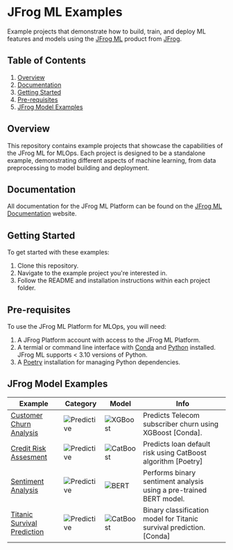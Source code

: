 # JFrog ML Examples

Example projects that demonstrate how to build, train, and deploy ML features and models using the [JFrog ML](https://docs.qwak.com/docs/introduction) product from [JFrog](https://jfrog.com/).

## Table of Contents

1. [Overview](#overview)
2. [Documentation](#documentation)
3. [Getting Started](#getting-started)
4. [Pre-requisites](#pre-requisites)
5. [JFrog Model Examples](#jfrog-model-examples)

## Overview

This repository contains example projects that showcase the capabilities of the JFrog ML for MLOps. Each project is designed to be a standalone example, demonstrating different aspects of machine learning, from data preprocessing to model building and deployment.

## Documentation

All documentation for the JFrog ML Platform can be found on the [JFrog ML Documentation](https://docs.qwak.com/docs/introduction) website.

## Getting Started

To get started with these examples:

1. Clone this repository.
2. Navigate to the example project you're interested in.
3. Follow the README and installation instructions within each project folder.

## Pre-requisites

To use the JFrog ML Platform for MLOps, you will need:

1. A JFrog Platform account with access to the JFrog ML Platform.
2. A termial or command line interface with [Conda](https://docs.conda.io/projects/conda/en/latest/user-guide/install/index.html) and [Python](https://www.python.org/downloads/) installed. JFrog ML supports < 3.10 versions of Python.
3. A [Poetry](https://python-poetry.org/docs/) installation for managing Python dependencies.

## JFrog Model Examples
| Example | Category | Model | Info |
|---------|------|----------|------|
| [Customer Churn Analysis](./churn_model_new/) | ![Predictive](https://img.shields.io/badge/-Predictive-blue) | ![XGBoost](https://img.shields.io/badge/-XGBoost-%23D3D3D3) | Predicts Telecom subscriber churn using XGBoost [Conda]. |
| [Credit Risk Assesment](./catboost_poetry/) | ![Predictive](https://img.shields.io/badge/-Predictive-blue) | ![CatBoost](https://img.shields.io/badge/-CatBoost-%23D3D3D3) | Predicts loan default risk using CatBoost algorithm [Poetry] |
| [Sentiment Analysis](./bert_conda/) | ![Predictive](https://img.shields.io/badge/-Predictive-blue) | ![BERT](https://img.shields.io/badge/-BERT-%23D3D3D3) | Performs binary sentiment analysis using a pre-trained BERT model. |
| [Titanic Survival Prediction](./titanic_conda/) | ![Predictive](https://img.shields.io/badge/-Predictive-blue) | ![CatBoost](https://img.shields.io/badge/-CatBoost-%23D3D3D3) | Binary classification model for Titanic survival prediction.[Conda] |


